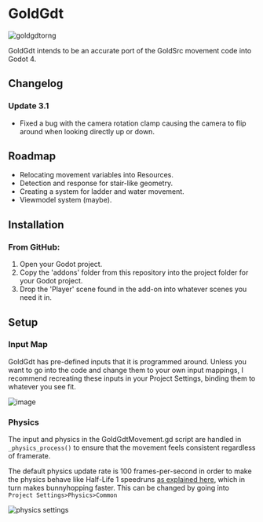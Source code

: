 # GoldGdt
![goldgdtorng](https://github.com/ratmarrow/GoldGdt/assets/155324574/f1d5fdaf-40c7-443f-a8c5-f41cb487ecc0)

GoldGdt intends to be an accurate port of the GoldSrc movement code into Godot 4.

## Changelog

### Update 3.1
- Fixed a bug with the camera rotation clamp causing the camera to flip around when looking directly up or down.

## Roadmap

- Relocating movement variables into Resources.
- Detection and response for stair-like geometry.
- Creating a system for ladder and water movement.
- Viewmodel system (maybe).

## Installation

### From GitHub:
1. Open your Godot project.
2. Copy the 'addons' folder from this repository into the project folder for your Godot project.
3. Drop the 'Player' scene found in the add-on into whatever scenes you need it in.

## Setup

### Input Map

GoldGdt has pre-defined inputs that it is programmed around. Unless you want to go into the code and change them to your own input mappings, I recommend recreating these inputs in your Project Settings, binding them to whatever you see fit.

![image](https://github.com/ratmarrow/GoldGdt/assets/155324574/b9d3efcd-f289-4f23-8bd3-1486063fcf2a)


### Physics

The input and physics in the GoldGdtMovement.gd script are handled in `_physics_process()` to ensure that the movement feels consistent regardless of framerate.

The default physics update rate is 100 frames-per-second in order to make the physics behave like Half-Life 1 speedruns [as explained here](https://wiki.sourceruns.org/wiki/FPS_Effects), which in turn makes bunnyhopping faster. This can be changed by going into `Project Settings>Physics>Common`

![physics settings](https://github.com/ratmarrow/GoldGdt/assets/155324574/a0425b64-53ac-41d9-a086-19733971de95)
